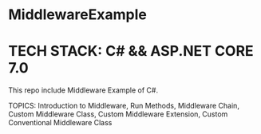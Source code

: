 # MiddlewareExample
# TECH STACK: C# && ASP.NET CORE 7.0

This repo include Middleware Example of C#.

TOPICS:
Introduction to Middleware, 
Run Methods, 
Middleware Chain, 
Custom Middleware Class, 
Custom Middleware Extension,
Custom Conventional Middleware Class
